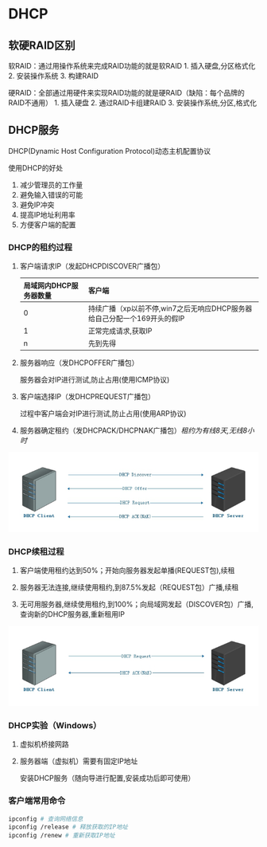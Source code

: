 # DHCP

## 软硬RAID区别

软RAID：通过用操作系统来完成RAID功能的就是软RAID
    1. 插入硬盘,分区格式化
    2. 安装操作系统
    3. 构建RAID

硬RAID：全部通过用硬件来实现RAID功能的就是硬RAID（缺陷：每个品牌的RAID不通用）
    1. 插入硬盘
    2. 通过RAID卡组建RAID
    3. 安装操作系统,分区,格式化

## DHCP服务

DHCP(Dynamic Host Configuration Protocol)动态主机配置协议

使用DHCP的好处

1. 减少管理员的工作量
2. 避免输入错误的可能
3. 避免IP冲突
4. 提高IP地址利用率
5. 方便客户端的配置

### DHCP的租约过程

1. 客户端请求IP（发起DHCPDISCOVER广播包）

    | 局域网内DHCP服务器数量 | 客户端                                                       |
    | ---------------------- | ------------------------------------------------------------ |
    | 0                      | 持续广播（xp以前不停,win7之后无响应DHCP服务器给自己分配一个169开头的假IP |
    | 1                      | 正常完成请求,获取IP                                         |
    | n                      | 先到先得                                                     |

2. 服务器响应（发DHCPOFFER广播包）

    服务器会对IP进行测试,防止占用(使用ICMP协议)

3. 客户端选择IP（发DHCPREQUEST广播包）

    过程中客户端会对IP进行测试,防止占用(使用ARP协议)

4. 服务器确定租约（发DHCPACK/DHCPNAK广播包）*租约为有线8天,无线8小时*

![DHCP租约](./Pics/DHCP租用.png)

### DHCP续租过程

1. 客户端使用租约达到50%；开始向服务器发起单播(REQUEST包),续租

2. 服务器无法连接,继续使用租约,到87.5%发起（REQUEST包）广播,续租

3. 无可用服务器,继续使用租约,到100%；向局域网发起（DISCOVER包）广播,查询新的DHCP服务器,重新租用IP

![DHCP续租](./Pics/DHCP续租.png)

### DHCP实验（Windows）

1. 虚拟机桥接网路

2. 服务器端（虚拟机）需要有固定IP地址

    安装DHCP服务（随向导进行配置,安装成功后即可使用）

### 客户端常用命令

```bash
ipconfig # 查询网络信息
ipconfig /release # 释放获取的IP地址
ipconfig /renew # 重新获取IP地址
```
